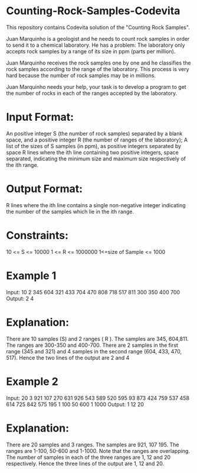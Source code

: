 # Counting-Rock-Samples-Codevita
This repository contains Codevita solution of the "Counting Rock Samples".

Juan Marquinho is a geologist and he needs to count rock samples in order to send it to a chemical laboratory. He has a problem: The laboratory only accepts rock samples by a range of its size in ppm (parts per million).

Juan Marquinho receives the rock samples one by one and he classifies the rock samples according to the range of the laboratory. This process is very hard because the number of rock samples may be in millions.

Juan Marquinho needs your help, your task is to develop a program to get the number of rocks in each of the ranges accepted by the laboratory.

# Input Format: 

An positive integer S (the number of rock samples) separated by a blank space, and a positive integer R (the number of ranges of the laboratory); A list of the sizes of S samples (in ppm), as positive integers separated by space R lines where the ith line containing two positive integers, space separated, indicating the minimum size and maximum size respectively of the ith range.

# Output Format:

R lines where the ith line contains a single non-negative integer indicating the number of the samples which lie in the ith range.

# Constraints:

10 <= S <= 10000
1 <= R <= 1000000
1<=size of Sample <= 1000

# Example 1

Input: 10 2
345 604 321 433 704 470 808 718 517 811
300 350
400 700
Output: 2 4

# Explanation:

There are 10 samples (S) and 2 ranges ( R ). The samples are 345, 604,811. The ranges are 300-350 and 400-700. There are 2 samples in the first range (345 and 321) and 4 samples in the second range (604, 433, 470, 517). Hence the two lines of the output are 2 and 4

# Example 2

Input: 20 3
921 107 270 631 926 543 589 520 595 93 873 424 759 537 458 614 725 842 575 195
1 100
50 600
1 1000
Output: 1 12 20

# Explanation:

There are 20 samples and 3 ranges. The samples are 921, 107 195. The ranges are 1-100, 50-600 and 1-1000. Note that the ranges are overlapping. The number of samples in each of the three ranges are 1, 12 and 20 respectively. Hence the three lines of the output are 1, 12 and 20.
